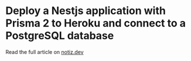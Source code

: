 # Deploy a Nestjs application with Prisma 2 to Heroku and connect to a PostgreSQL database
Read the full article on [notiz.dev](https://notiz.dev/blog/deploy-nestjs-with-prisma-to-heroku)
